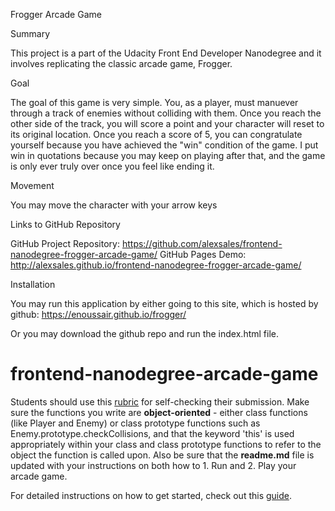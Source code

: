 Frogger Arcade Game

Summary

This project is a part of the Udacity Front End Developer Nanodegree and it involves replicating the classic arcade game, Frogger.

Goal

The goal of this game is very simple. You, as a player, must manuever through a track of enemies without colliding with them. Once you reach the other side of the track, you will score a point and your character will reset to its original location. Once you reach a score of 5, you can congratulate yourself because you have achieved the "win" condition of the game. I put win in quotations because you may keep on playing after that, and the game is only ever truly over once you feel like ending it.


Movement

You may move the character with your arrow keys

Links to GitHub Repository

GitHub Project Repository: https://github.com/alexsales/frontend-nanodegree-frogger-arcade-game/
GitHub Pages Demo: http://alexsales.github.io/frontend-nanodegree-frogger-arcade-game/

Installation

You may run this application by either going to this site, which is hosted by github:
https://enoussair.github.io/frogger/

Or you may download the github repo and run the index.html file.

frontend-nanodegree-arcade-game
===============================

Students should use this [rubric](https://review.udacity.com/#!/projects/2696458597/rubric) for self-checking their submission. Make sure the functions you write are **object-oriented** - either class functions (like Player and Enemy) or class prototype functions such as Enemy.prototype.checkCollisions, and that the keyword 'this' is used appropriately within your class and class prototype functions to refer to the object the function is called upon. Also be sure that the **readme.md** file is updated with your instructions on both how to 1. Run and 2. Play your arcade game.

For detailed instructions on how to get started, check out this [guide](https://docs.google.com/document/d/1v01aScPjSWCCWQLIpFqvg3-vXLH2e8_SZQKC8jNO0Dc/pub?embedded=true).
